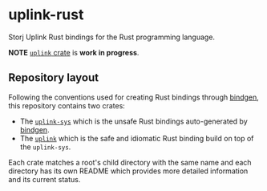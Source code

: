 # uplink-rust

Storj Uplink Rust bindings for the Rust programming language.

__NOTE__ [`uplink` crate](tree/main/uplink) is __work in progress__.

## Repository layout

Following the conventions used for creating Rust bindings through [bindgen][bindgen], this repository contains two crates:

* The [`uplink-sys`](tree/main/uplink-sys) which is the unsafe Rust bindings auto-generated by [bindgen][bindgen].
* The [`uplink`](tree/main/uplink) which is the safe and idiomatic Rust binding build on top of the `uplink-sys`.

[bindgen]: https://github.com/rust-lang/rust-bindgen/

Each crate matches a root's child directory with the same name and each directory has its own README which provides more detailed information and its current status.
